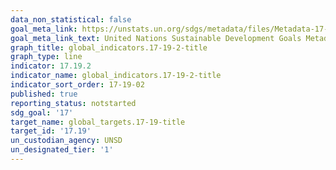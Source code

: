 ```yaml
---
data_non_statistical: false
goal_meta_link: https://unstats.un.org/sdgs/metadata/files/Metadata-17-19-02a.pdf
goal_meta_link_text: United Nations Sustainable Development Goals Metadata (pdf 468kB)
graph_title: global_indicators.17-19-2-title
graph_type: line
indicator: 17.19.2
indicator_name: global_indicators.17-19-2-title
indicator_sort_order: 17-19-02
published: true
reporting_status: notstarted
sdg_goal: '17'
target_name: global_targets.17-19-title
target_id: '17.19'
un_custodian_agency: UNSD
un_designated_tier: '1'
---
```

